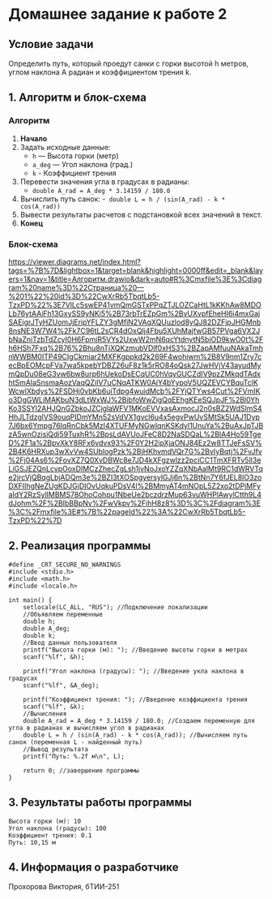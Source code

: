 # Домашнее задание к работе 2


## Условие задачи
Определить путь, который проедут санки с горки высотой h метров, углом наклона А радиан и коэффициентом трения k. 

## 1. Алгоритм и блок-схема

### Алгоритм
1. **Начало**
2. Задать исходные данные:
   - `h` — Высота горки (метр)
   - `a_deg` — Угол наклона (град.)
   - `k` - Коэффициент трения
3. Перевести значения угла в градусах в радианы:
   - `double A_rad = A_deg * 3.14159 / 180.0`
4. Вычислить путь санок:
   -` double L = h / (sin(A_rad) - k * cos(A_rad))`
5. Вывести результаты расчетов с подстановкой всех значений в текст.
6. **Конец**

### Блок-схема 


https://viewer.diagrams.net/index.html?tags=%7B%7D&lightbox=1&target=blank&highlight=0000ff&edit=_blank&layers=1&nav=1&title=Алгоритм.drawio&dark=auto#R%3Cmxfile%3E%3Cdiagram%20name%3D%22Страница%20—%201%22%20id%3D%22CwXrRb5TbqtLb5-TzxPD%22%3E7VlLc5swEP41vmQmGSTxPPqZTJLOZCaHtL1kKKhAw8MDOLb76ytAAiFh13GxySS9yNKi5%2B73rbTrEZpGm%2BvUXvpfEheHI6i4mxGajSAEigrJTyHZUomJjEripYFLZY3gMfiN2VAqXQUuzlod8yQJ82DZFjpJHGMnb8nsNE3W7W4%2Fk7C96tL2sCR4dOxQlj4Fbu5XUhMajfwGB57PVga6VX2JbNaZniTzbTdZcyI0H6FpmiR5VYs2UxwW2mN6qcYtdnytN5biOD9kwO0t%2Fh6HSh7Fxq%2B76%2Bhu8nTjXQKzmubVDlf0xHS3%2BZapAMfuuNAkaTmhnWWBM0ITP49CIgCkmiar2MXFKgppkd2k269F4wohiwm%2B8V9nm1Zry7cecBpEOMcpFVa7wa5kpebYDBZ26uF8z1k5rRO84oQsk27JwHVjV43ayudMymQpDu08eG3vw6bw8urp6hUekoDsECqUC0hVqyGUCZdIV9pzZMkqdTAdxhtSmAlaSnsmaAozVaqQZiIV7uCNqATKW0AjY4bYypoV5UQZEVCYBquTclKWcwlXbdys%2FSDHj0vbKb6uiTdpg4wuidMcb%2FYjQTYws4Cut%2FVmIKo3DgGWLiMAKbuN3dLtWxWJ%2BibfoWwZigQqEEhgKEeSQJpJF%2Bl0YhKo3SSYl2AHJQnGZbkoJZCjglaWFV1MKoEVVxasAxmocJ2n0sBZ2WdSlmS4HhJLTdzglVS9ouqPIDmYMn52sVdVX1gvcl6u4x5egvPwUvSMtSk5UAJ1Dyp7J6bx6Ympg76IqRnCbk5MzI4XTUFMyNGwIqnKSKdyl1UnuYa%2BuAxJpTJBzA5wnOzisiQdj59TuxhR%2BpsLdAVUoJFeC8D2NaSDQaL%2BlA4Ho59TgeD%2F1a%2BpvXkY8RFx6vdvx93%2F0Y2H2ipXjaONJ84Ez2w8TTJeFsSV%2B4K6HRXup3wXvVw4SUblogPzk%2BjHKhvmdVQr7G%2BvIyBqtj%2FvJfv%2Fj04As6%2FovXZ7Q0XvDBWc8e7JD4kXFgzwlzz2pciCC1TmXFRTv5lI3eLiGSJEZQnLcvpOoxDIMCzZhecZgLsh1jvNoJxoYZZqXNbAalMt9RC1dWRVTqe2jrcVjQBqgLbjADQm3e%2BZI3tXOSpgyersylGJj6n%2BtNn7Y6fJEL8lO3zoDXFIIhgNeZUgKDJGjDIOvUqkuPDsV4l%2BMmyAT4mNOpL5Z2xo2tDPjMFyaIdY2RzSylIMBMS78OhoCohpu1NbeUe2bczdrzMup63vuWHPlAwylCtth9L4dJohm%2F%2BIbBBpNv%2FwVkpv%2FihH8z8%3D%3C%2Fdiagram%3E%3C%2Fmxfile%3E#%7B%22pageId%22%3A%22CwXrRb5TbqtLb5-TzxPD%22%7D


## 2. Реализация программы

```
#define _CRT_SECURE_NO_WARNINGS
#include <stdio.h>
#include <math.h>
#include <locale.h>

int main() {
    setlocale(LC_ALL, "RUS"); //Подключение локализации
    //Объявляем переменные
    double h; 
    double A_deg; 
    double k; 
    //Ввод данных пользователя
    printf("Высота горки (м): "); //Введение высоты горки в метрах
    scanf("%lf", &h); 

    printf("Угол наклона (градусы): "); //Введение укла наклона в градусах 
    scanf("%lf", &A_deg);

    printf("Коэффициент трения: "); //Введение коэффициента трения
    scanf("%lf", &k);
    //Вычисления
    double A_rad = A_deg * 3.14159 / 180.0; //Создаем переменную для угла в радианах и вычисляем угол в радианах
    double L = h / (sin(A_rad) - k * cos(A_rad)); //Вычисляем путь санок (переменная L - найденный путь)
    //Вывод результата
    printf("Путь: %.2f м\n", L);

    return 0; //завершение программы
}
```

## 3. Результаты работы программы

```
Высота горки (м): 10
Угол наклона (градусы): 100
Коэффициент трения: 0.1
Путь: 10,15 м
```

## 4. Информация о разработчике

Прохорова Виктория, бТИИ-251
